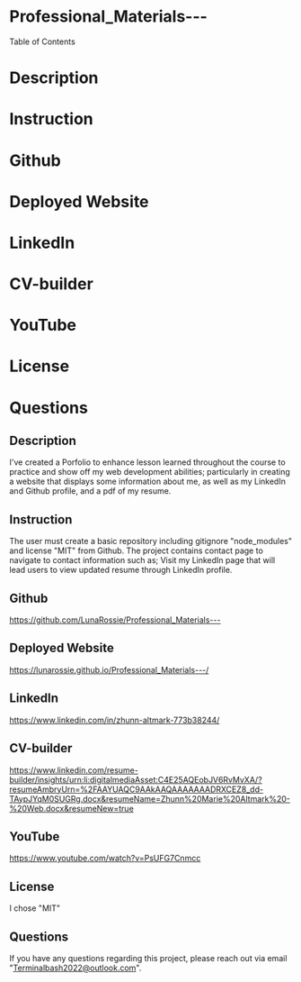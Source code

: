# Professional_Materials---

Table of Contents
# Description
# Instruction
# Github 
# Deployed Website
# LinkedIn
# CV-builder
# YouTube
# License
# Questions

## Description

I've created a Porfolio to enhance lesson learned throughout the course to practice and show off my web development abilities; particularly in creating a website that displays some information about me, as well as my LinkedIn and Github profile, and a pdf of my resume.

## Instruction

The user must create a basic repository including gitignore "node_modules" and license "MIT" from Github. The project contains contact page to navigate to contact information such as; Visit my LinkedIn page that will lead users to view updated resume through LinkedIn profile.

## Github

https://github.com/LunaRossie/Professional_Materials---

## Deployed Website

https://lunarossie.github.io/Professional_Materials---/

## LinkedIn

https://www.linkedin.com/in/zhunn-altmark-773b38244/

## CV-builder

https://www.linkedin.com/resume-builder/insights/urn:li:digitalmediaAsset:C4E25AQEobJV6RvMvXA/?resumeAmbryUrn=%2FAAYUAQC9AAkAAQAAAAAAADRXCEZ8_dd-TAypJYqM0SUGRg.docx&resumeName=Zhunn%20Marie%20Altmark%20-%20Web.docx&resumeNew=true

## YouTube

https://www.youtube.com/watch?v=PsUFG7Cnmcc


## License

I chose "MIT"


## Questions

If you have any questions regarding this project, please reach out via email "Terminalbash2022@outlook.com".